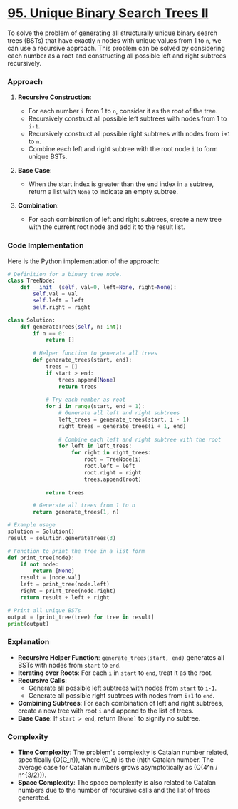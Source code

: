 # [95. Unique Binary Search Trees II](https://leetcode.com/problems/unique-binary-search-trees-ii/description/)

To solve the problem of generating all structurally unique binary search trees (BSTs) that have exactly `n` nodes with unique values from 1 to `n`, we can use a recursive approach. This problem can be solved by considering each number as a root and constructing all possible left and right subtrees recursively.

### Approach

1. **Recursive Construction**:
   - For each number `i` from 1 to `n`, consider it as the root of the tree.
   - Recursively construct all possible left subtrees with nodes from 1 to `i-1`.
   - Recursively construct all possible right subtrees with nodes from `i+1` to `n`.
   - Combine each left and right subtree with the root node `i` to form unique BSTs.

2. **Base Case**:
   - When the start index is greater than the end index in a subtree, return a list with `None` to indicate an empty subtree.

3. **Combination**:
   - For each combination of left and right subtrees, create a new tree with the current root node and add it to the result list.

### Code Implementation

Here is the Python implementation of the approach:

```python
# Definition for a binary tree node.
class TreeNode:
    def __init__(self, val=0, left=None, right=None):
        self.val = val
        self.left = left
        self.right = right

class Solution:
    def generateTrees(self, n: int):
        if n == 0:
            return []
        
        # Helper function to generate all trees
        def generate_trees(start, end):
            trees = []
            if start > end:
                trees.append(None)
                return trees
            
            # Try each number as root
            for i in range(start, end + 1):
                # Generate all left and right subtrees
                left_trees = generate_trees(start, i - 1)
                right_trees = generate_trees(i + 1, end)
                
                # Combine each left and right subtree with the root
                for left in left_trees:
                    for right in right_trees:
                        root = TreeNode(i)
                        root.left = left
                        root.right = right
                        trees.append(root)
            
            return trees

        # Generate all trees from 1 to n
        return generate_trees(1, n)

# Example usage
solution = Solution()
result = solution.generateTrees(3)

# Function to print the tree in a list form
def print_tree(node):
    if not node:
        return [None]
    result = [node.val]
    left = print_tree(node.left)
    right = print_tree(node.right)
    return result + left + right

# Print all unique BSTs
output = [print_tree(tree) for tree in result]
print(output)
```

### Explanation

- **Recursive Helper Function**: `generate_trees(start, end)` generates all BSTs with nodes from `start` to `end`.
- **Iterating over Roots**: For each `i` in `start` to `end`, treat it as the root.
- **Recursive Calls**:
  - Generate all possible left subtrees with nodes from `start` to `i-1`.
  - Generate all possible right subtrees with nodes from `i+1` to `end`.
- **Combining Subtrees**: For each combination of left and right subtrees, create a new tree with root `i` and append to the list of trees.
- **Base Case**: If `start > end`, return `[None]` to signify no subtree.

### Complexity

- **Time Complexity**: The problem's complexity is Catalan number related, specifically \(O(C_n)\), where \(C_n\) is the \(n\)th Catalan number. The average case for Catalan numbers grows asymptotically as \(O(4^n / n^{3/2})\).
- **Space Complexity**: The space complexity is also related to Catalan numbers due to the number of recursive calls and the list of trees generated.
